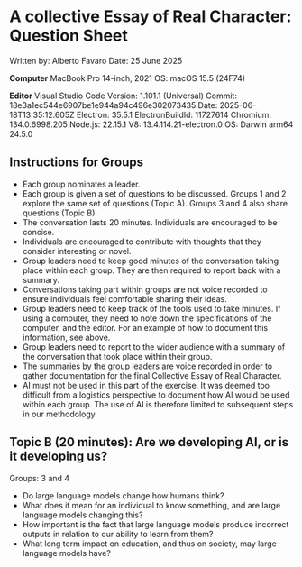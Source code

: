 # A collective Essay of Real Character: Question Sheet
Written by: Alberto Favaro
Date: 25 June 2025

**Computer**
MacBook Pro 14-inch, 2021
OS: macOS 15.5 (24F74)

**Editor**
Visual Studio Code
Version: 1.101.1 (Universal)
Commit: 18e3a1ec544e6907be1e944a94c496e302073435
Date: 2025-06-18T13:35:12.605Z
Electron: 35.5.1
ElectronBuildId: 11727614
Chromium: 134.0.6998.205
Node.js: 22.15.1
V8: 13.4.114.21-electron.0
OS: Darwin arm64 24.5.0

## Instructions for Groups
* Each group nominates a leader.
* Each group is given a set of questions to be discussed. Groups 1 and 2 explore the same set of questions (Topic A). Groups 3 and 4 also share questions (Topic B).
* The conversation lasts 20 minutes. Individuals are encouraged to be concise.
* Individuals are encouraged to contribute with thoughts that they consider interesting or novel.
* Group leaders need to keep good minutes of the conversation taking place within each group. They are then required to report back with a summary.
* Conversations taking part within groups are not voice recorded to ensure individuals feel comfortable sharing their ideas.
* Group leaders need to keep track of the tools used to take minutes. If using a computer, they need to note down the specifications of the computer, and the editor. For an example of how to document this information, see above.
* Group leaders need to report to the wider audience with a summary of the conversation that took place within their group.
* The summaries by the group leaders are voice recorded in order to gather documentation for the final Collective Essay of Real Character.
* AI must not be used in this part of the exercise. It was deemed too difficult from a logistics perspective to document how AI would be used within each group. The use of AI is therefore limited to subsequent steps in our methodology.

## Topic B (20 minutes): Are we developing AI, or is it developing us?
Groups: 3 and 4
* Do large language models change how humans think?
* What does it mean for an individual to know something, and are large language models changing this?
* How important is the fact that large language models produce incorrect outputs in relation to our ability to learn from them?
* What long term impact on education, and thus on society, may large language models have?
